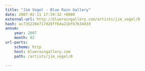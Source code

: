```yaml
---
title: "Jim Vogel - Blue Rain Gallery"
date: 2007-02-11 17:39:32 +0000
external-url: http://blueraingallery.com/artists/jim_vogel/0
hash: ac735220e717d26ffb4a21bfb7634d3d
annum:
    year: 2007
    month: 02
url-parts:
    scheme: http
    host: blueraingallery.com
    path: /artists/jim_vogel/0

---
```



